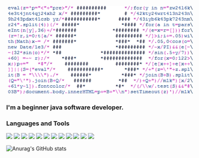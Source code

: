 <p align="center"> <img src="https://github.com/ArtemAlt/ArtemAlt/blob/main/assets/6AIJtr5.gif" alt=""/></p>

### I'm a beginner java software developer. 

### Languages and Tools

![](https://img.shields.io/badge/Java-black?style=for-the-badge&logo=java&logoColor=#007396)
![](https://img.shields.io/badge/Spring-black?style=for-the-badge&logo=spring&logoColor=#6DB33F)
![](https://img.shields.io/badge/Springboot-black?style=for-the-badge&logo=springboot&logoColor=#6DB33F)
![](https://img.shields.io/badge/PostgreSQL-black?style=for-the-badge&logo=postgresql&logoColor=#4169E1)
![](https://img.shields.io/badge/Hibernate-black?style=for-the-badge&logo=hibernate)
![](https://img.shields.io/badge/Docker-black?style=for-the-badge&logo=docker&logoColor=#2496ED)
![](https://img.shields.io/badge/Flutter-black?style=for-the-badge&logo=flutter&logoColor=blue)
![](https://img.shields.io/badge/Dart-black?style=for-the-badge&logo=dart&logoColor=blue)
![](https://img.shields.io/badge/JUnit-black?style=for-the-badge&logo=junit5&logoColor=#25A162)
![](https://img.shields.io/badge/Farebase-black?style=for-the-badge&logo=firebase&logoColor=#25A162)
![](https://img.shields.io/badge/html-black?style=for-the-badge&logo=html5&logoColor=#25A162)
![](https://img.shields.io/badge/css-black?style=for-the-badge&logo=css3&logoColor=#25A162)

![Anurag's GitHub stats](https://github-readme-stats.vercel.app/api?username=artemalt&show_icons=true&theme=radical&count_private=true)

